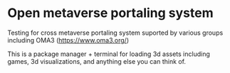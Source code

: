 # Open metaverse portaling system 

Testing for cross metaverse portaling system suported by various groups including OMA3 (https://www.oma3.org/)

This is a package manager + terminal for loading 3d assets including games, 3d visualizations, and anything else you can think of. 





